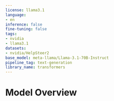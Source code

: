 ```yaml
---
license: llama3.1
language:
- en
inference: false
fine-tuning: false
tags:
- nvidia
- llama3.1
datasets:
- nvidia/HelpSteer2
base_model: meta-llama/Llama-3.1-70B-Instruct
pipeline_tag: text-generation
library_name: transformers
---
```

# Model Overview
